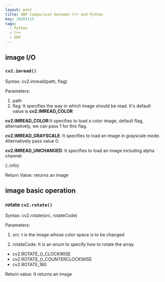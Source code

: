 ```yaml
---
layout: post
title: OOP Comparison between C++ and Python
key: 20201115
tags:
  - Python
  - C++
  - OOP
---
```


## image I/O

### `cv2.imread()`

Syntax: cv2.imread(path, flag)

Parameters:
1. path
2. flag: It specifies the way in which image should be read. It's default value is **cv2.IMREAD_COLOR**  

**cv2.IMREAD_COLOR**:It specifies to load a color image, default flag, alternatively, we can pass 1 for this flag.

**cv2.IMREAD_GRAYSCALE**: It specifies to load an image in grayscale mode. Alternatively pass value 0.

**cv2.IMREAD_UNCHANGED**: It specifies to load an image including alpha channel.

{:.info}

Return Value: returns an image





## image basic operation

### rotate `cv2.rotate()`

Syntax: cv2.rotate(src, rotateCode)

Parameters:

1. src: t is the image whose color space is to be changed

2. rotateCode: It is an enum to specify how to rotate the array.

  * cv2.ROTATE_()\_CLOCKWISE
  * cv2.ROTATE_()\_COUNTERCLOCKWISE
  * cv2.ROTATE_180

Return value: It returns an image